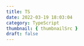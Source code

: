 ```yaml
---
title: TS
date: 2022-03-19 18:03:04
category: TypeScript
thumbnail: { thumbnailSrc }
draft: false
---
```


